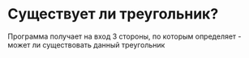 # Существует ли треугольник?
Программа получает на вход 3 стороны, по которым определяет - может ли существовать данный треугольник
